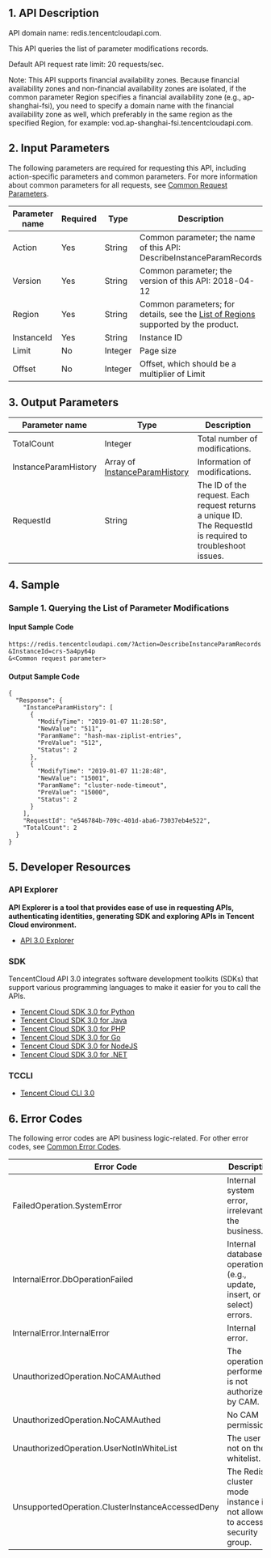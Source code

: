 ﻿## 1. API Description

API domain name: redis.tencentcloudapi.com.

This API queries the list of parameter modifications records.

Default API request rate limit: 20 requests/sec.

Note: This API supports financial availability zones. Because financial availability zones and non-financial availability zones are isolated, if the common parameter Region specifies a financial availability zone (e.g., ap-shanghai-fsi), you need to specify a domain name with the financial availability zone as well, which preferably in the same region as the specified Region, for example: vod.ap-shanghai-fsi.tencentcloudapi.com.



## 2. Input Parameters

The following parameters are required for requesting this API, including action-specific parameters and common parameters. For more information about common parameters for all requests, see [Common Request Parameters](/document/api/239/20005).

| Parameter name | Required | Type | Description |
|---------|---------|---------|---------|
| Action | Yes | String | Common parameter; the name of this API: DescribeInstanceParamRecords |
| Version | Yes | String | Common parameter; the version of this API: 2018-04-12 |
| Region | Yes | String | Common parameters; for details, see the [List of Regions](/document/api/239/20005#.E5.9C.B0.E5.9F.9F.E5.88.97.E8.A1.A8) supported by the product. |
| InstanceId | Yes | String | Instance ID |
| Limit | No | Integer | Page size |
| Offset | No | Integer | Offset, which should be a multiplier of Limit |

## 3. Output Parameters

| Parameter name | Type | Description |
|---------|---------|---------|
| TotalCount | Integer | Total number of modifications. |
| InstanceParamHistory | Array of [InstanceParamHistory](/document/api/239/20022#InstanceParamHistory) | Information of modifications. |
| RequestId | String | The ID of the request. Each request returns a unique ID. The RequestId is required to troubleshoot issues. |

## 4. Sample

### Sample 1. Querying the List of Parameter Modifications

#### Input Sample Code

```
https://redis.tencentcloudapi.com/?Action=DescribeInstanceParamRecords
&InstanceId=crs-5a4py64p
&<Common request parameter>
```

#### Output Sample Code

```
{
  "Response": {
    "InstanceParamHistory": [
      {
        "ModifyTime": "2019-01-07 11:28:58",
        "NewValue": "511",
        "ParamName": "hash-max-ziplist-entries",
        "PreValue": "512",
        "Status": 2
      },
      {
        "ModifyTime": "2019-01-07 11:28:48",
        "NewValue": "15001",
        "ParamName": "cluster-node-timeout",
        "PreValue": "15000",
        "Status": 2
      }
    ],
    "RequestId": "e546784b-709c-401d-aba6-73037eb4e522",
    "TotalCount": 2
  }
}
```


## 5. Developer Resources

### API Explorer

**API Explorer is a tool that provides ease of use in requesting APIs, authenticating identities, generating SDK and exploring APIs in Tencent Cloud environment.**


* [API 3.0 Explorer](https://console.cloud.tencent.com/api/explorer?Product=redis&Version=2018-04-12&Action=DescribeInstanceParamRecords)

### SDK

TencentCloud API 3.0 integrates software development toolkits (SDKs) that support various programming languages to make it easier for you to call the APIs.

* [Tencent Cloud SDK 3.0 for Python](https://github.com/TencentCloud/tencentcloud-sdk-python)
* [Tencent Cloud SDK 3.0 for Java](https://github.com/TencentCloud/tencentcloud-sdk-java)
* [Tencent Cloud SDK 3.0 for PHP](https://github.com/TencentCloud/tencentcloud-sdk-php)
* [Tencent Cloud SDK 3.0 for Go](https://github.com/TencentCloud/tencentcloud-sdk-go)
* [Tencent Cloud SDK 3.0 for NodeJS](https://github.com/TencentCloud/tencentcloud-sdk-nodejs)
* [Tencent Cloud SDK 3.0 for .NET](https://github.com/TencentCloud/tencentcloud-sdk-dotnet)

### TCCLI

* [Tencent Cloud CLI 3.0](https://cloud.tencent.com/document/product/440/6176)

## 6. Error Codes

The following error codes are API business logic-related. For other error codes, see [Common Error Codes](/document/api/239/15694#.E5.85.AC.E5.85.B1.E9.94.99.E8.AF.AF.E7.A0.81).

| Error Code | Description |
|---------|---------|
| FailedOperation.SystemError | Internal system error, irrelevant to the business. |
| InternalError.DbOperationFailed | Internal database operation (e.g., update, insert, or select) errors. |
| InternalError.InternalError | Internal error. |
| UnauthorizedOperation.NoCAMAuthed | The operation performed is not authorized by CAM. |
| UnauthorizedOperation.NoCAMAuthed | No CAM permissions. |
| UnauthorizedOperation.UserNotInWhiteList | The user is not on the whitelist. |
| UnsupportedOperation.ClusterInstanceAccessedDeny | The Redis cluster mode instance is not allowed to access a security group. |
